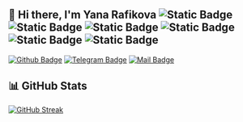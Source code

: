 ## 👋 Hi there, I'm Yana Rafikova ![Static Badge](https://img.shields.io/badge/-Java-white) ![Static Badge](https://img.shields.io/badge/-Python-white) ![Static Badge](https://img.shields.io/badge/-PHP-white) ![Static Badge](https://img.shields.io/badge/-Maсhine%20Learning-white) ![Static Badge](https://img.shields.io/badge/-DevOps-white) ![Static Badge](https://img.shields.io/badge/-DB-white) 

[![Github Badge](https://img.shields.io/badge/-yanarfkv-181717?style=for-the-badge&logo=github&logoColor=white&link=https://github.com/yanarfkv/)](https://www.github.com/yanarfkv/) 
[![Telegram Badge](https://img.shields.io/badge/-yanaraf-26A5E4?style=for-the-badge&logo=Telegram&logoColor=white&link=https://t.me/yanaraf)](https://t.me/yanaraf)
[![Mail Badge](https://img.shields.io/badge/-yana.rafikova2405@mail.ru-005FF9?style=for-the-badge&logo=Mail.Ru&logoColor=white&link=mailto:yana.rafikova2405@mail.ru)](mailto:yana.rafikova2405@mail.ru)

## 📊 GitHub Stats
[![GitHub Streak](https://streak-stats.demolab.com?user=yanarfkv&hide_border=true&date_format=j%20M%5B%20Y%5D&mode=weekly)](https://git.io/streak-stats)
